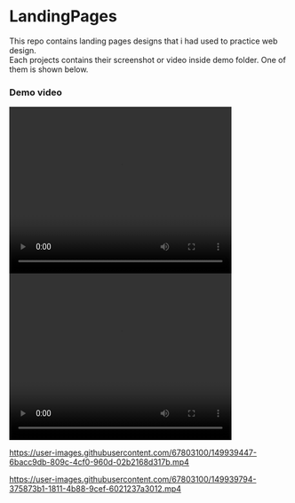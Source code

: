 # LandingPages
This repo contains landing pages designs that i had used to practice web design. <br>
Each projects contains their screenshot or video inside demo folder. One of them is shown below.

### Demo video
<video width="400" height="300"  controls>
  <source src="./Pepsi Landing Page/demo/desktop.mp4" ype="video/mp4">
</video>

<video width="400" height="300"  controls>
  <source src="./Pepsi Landing Page/demo/mobile.mp4" ype="video/mp4">
</video>


https://user-images.githubusercontent.com/67803100/149939447-6bacc9db-809c-4cf0-960d-02b2168d317b.mp4


https://user-images.githubusercontent.com/67803100/149939794-375873b1-1811-4b88-9cef-6021237a3012.mp4

